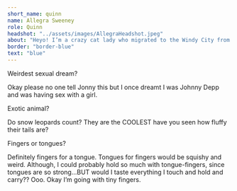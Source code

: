 ```yaml
---
short_name: quinn
name: Allegra Sweeney
role: Quinn
headshot: "../assets/images/AllegraHeadshot.jpeg"
about: "Heyo! I’m a crazy cat lady who migrated to the Windy City from good ol’ Minnesota. I love pickles, oversized sweaters, and naps by a window with a breeze. "
border: "border-blue"
text: "blue"
---
```

<p class="question">Weirdest sexual dream?</p>

<p class="answer">Okay please no one tell Jonny this but I once dreamt I was Johnny Depp and was having sex with a girl. </p>



<p class="question">Exotic animal?</p>

<p class="answer">Do snow leopards count? They are the COOLEST have you seen how fluffy their tails are? </p> 



<p class="question">Fingers or tongues? </p>

<p class="answer">Definitely fingers for a tongue. Tongues for fingers would be squishy and weird. Although, I could probably hold so much with tongue-fingers, since tongues are so strong...BUT would I taste everything I touch and hold and carry?? Ooo. Okay I’m going with tiny fingers.  </p>
